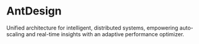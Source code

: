 # AntDesign
Unified architecture for intelligent, distributed systems, empowering auto-scaling and real-time insights with an adaptive performance optimizer.
